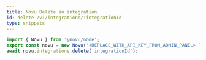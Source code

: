 ```yaml
---
title: Novu Delete an integration
id: delete-/v1/integrations/:integrationId
type: snippets
---
```


```javascript label=Node.js
import { Novu } from '@novu/node';  
export const novu = new Novu('<REPLACE_WITH_API_KEY_FROM_ADMIN_PANEL>');
await novu.integrations.delete('integrationId');
```